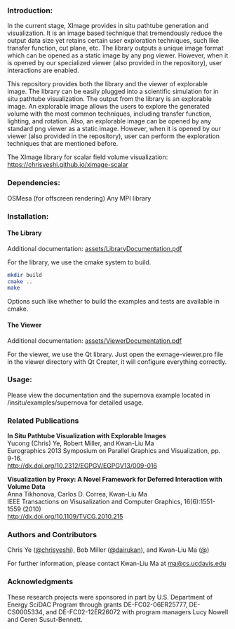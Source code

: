 ### Introduction:

In the current stage, XImage provides in situ pathtube generation and visualization. It is an image based technique that tremendously reduce the output data size yet retains certain user exploration techniques, such like transfer function, cut plane, etc. The library outputs a unique image format which can be opened as a static image by any png viewer. However, when it is opened by our specialized viewer (also provided in the repository), user interactions are enabled.

This repository provides both the library and the viewer of explorable image. The library can be easily plugged into a scientific simulation for in situ pathtube visualization. The output from the library is an explorable image. An explorable image allows the users to explore the generated volume with the most common techniques, including transfer function, lighting, and rotation. Also, an explorable image can be opened by any standard png viewer as a static image. However, when it is opened by our viewer (also provided in the repository), user can perform the exploration techniques that are mentioned before.

The XImage library for scalar field volume visualization: https://chrisyeshi.github.io/ximage-scalar

### Dependencies:

OSMesa (for offscreen rendering)
Any MPI library

### Installation:

#### The Library

Additional documentation: [assets/LibraryDocumentation.pdf](../assets/LibraryDocumentation.pdf)

For the library, we use the cmake system to build.

```bash
mkdir build
cmake ..
make
```

Options such like whether to build the examples and tests are available in cmake.

#### The Viewer

Additional documentation: [assets/ViewerDocumentation.pdf](../assets/ViewerDocumentation.pdf)

For the viewer, we use the Qt library. Just open the exmage-viewer.pro file in the viewer directory with Qt Creater, it will configure everything correctly.

### Usage:

Please view the documentation and the supernova example located in /insitu/examples/supernova for detailed usage.

### Related Publications

**In Situ Pathtube Visualization with Explorable Images**  
Yucong (Chris) Ye, Robert Miller, and Kwan-Liu Ma  
Eurographics 2013 Symposium on Parallel Graphics and Visualization, pp. 9-16.  
http://dx.doi.org/10.2312/EGPGV/EGPGV13/009-016

**Visualization by Proxy: A Novel Framework for Deferred Interaction with Volume Data**  
Anna Tikhonova, Carlos D. Correa, Kwan-Liu Ma  
IEEE Transactions on Visusalization and Computer Graphics, 16(6):1551-1559 (2010)  
http://dx.doi.org/10.1109/TVCG.2010.215

### Authors and Contributors

Chris Ye ([@chrisyeshi](https://github.com/chrisyeshi)), Bob Miller ([@dairukan](https://github.com/dairukan)), and Kwan-Liu Ma ([@](http://www.cs.ucdavis.edu/~ma))

For further information, please contact Kwan-Liu Ma at [ma@cs.ucdavis.edu](ma@cs.ucdavis.edu)

### Acknowledgments

These research projects were sponsored in part by U.S. Department of Energy SciDAC Program through grants DE-FC02-06ER25777, DE-CS0005334, and DE-FC02-12ER26072 with program managers Lucy Nowell and Ceren Susut-Bennett.
